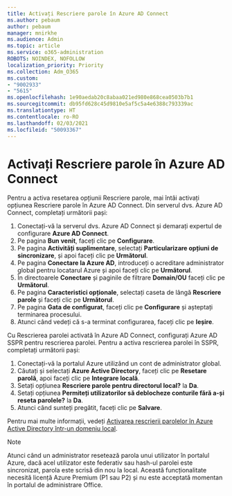 ```yaml
---
title: Activați Rescriere parole în Azure AD Connect
ms.author: pebaum
author: pebaum
manager: mnirkhe
ms.audience: Admin
ms.topic: article
ms.service: o365-administration
ROBOTS: NOINDEX, NOFOLLOW
localization_priority: Priority
ms.collection: Adm_O365
ms.custom:
- "9002933"
- "5615"
ms.openlocfilehash: 1e90aedab20c8abaa021ed980e868cea0503b7b1
ms.sourcegitcommit: db95fd628c45d9810e5af5c5a4e6388c793339ac
ms.translationtype: HT
ms.contentlocale: ro-RO
ms.lasthandoff: 02/03/2021
ms.locfileid: "50093367"
---
```

# <a name="enable-password-writeback-in-azure-ad-connect"></a>Activați Rescriere parole în Azure AD Connect

Pentru a activa resetarea opțiunii Rescriere parole, mai întâi activați opțiunea Rescriere parole în Azure AD Connect. Din serverul dvs. Azure AD Connect, completați următorii pași:

1. Conectați-vă la serverul dvs. Azure AD Connect și demarați expertul de configurare **Azure AD Connect**.
2. Pe pagina **Bun venit**, faceți clic pe **Configurare**.
3. Pe pagina **Activități suplimentare**, selectați **Particularizare opțiuni de sincronizare**, și apoi faceți clic pe **Următorul**.
4. Pe pagina **Conectare la Azure AD**, introduceți o acreditare administrator global pentru locatarul Azure și apoi faceți clic pe **Următorul**.
5. În directoarele **Conectare** și paginile de filtrare **Domain/OU** faceți clic pe **Următorul**.
6. Pe pagina **Caracteristici opționale**, selectați caseta de lângă **Rescriere parole** și faceți clic pe **Următorul**.
7. Pe pagina **Gata de configurat**, faceți clic pe **Configurare** și așteptați terminarea procesului.
8. Atunci când vedeți că s-a terminat configurarea, faceți clic pe **Ieșire**.

Cu Rescrierea parolei activată în Azure AD Connect, configurați Azure AD SSPR pentru rescrierea parolei.  Pentru a activa rescrierea parolei în SSPR, completați următorii pași:

1. Conectați-vă la portalul Azure utilizând un cont de administrator global.
2. Căutați și selectați **Azure Active Directory**, faceți clic pe **Resetare parolă**, apoi faceți clic pe **Integrare locală**.
3. Setați opțiunea **Rescriere parole pentru directorul local?** la **Da**.
4. Setați opțiunea **Permiteți utilizatorilor să deblocheze conturile fără a-și reseta parolele?** la **Da**.
5. Atunci când sunteți pregătit, faceți clic pe **Salvare**.

Pentru mai multe informații, vedeți [Activarea rescrierii parolelor în Azure Active Directory într-un domeniu local](https://docs.microsoft.com/azure/active-directory/authentication/tutorial-enable-sspr-writeback).

> [!NOTE]
>  Atunci când un administrator resetează parola unui utilizator în portalul Azure, dacă acel utilizator este federativ sau hash-ul parolei este sincronizat, parola este scrisă din nou la local. Această funcționalitate necesită licență Azure Premium (P1 sau P2) și nu este acceptată momentan în portalul de administrare Office.

